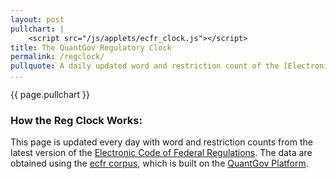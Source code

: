 ```yaml
---
layout: post
pullchart: |
    <script src="/js/applets/ecfr_clock.js"></script>
title: The QuantGov Regulatory Clock
permalink: /regclock/
pullquote: A daily updated word and restriction count of the [Electronic Code of Federal Regulations](http://www.ecfr.gov/)
...
```


{{ page.pullchart }}

### How the Reg Clock Works:
This page is updated every day with word and restriction counts from the latest version of the [Electronic Code of Federal Regulations](http://www.ecfr.gov/). The data are obtained using the [ecfr corpus](https://github.com/QuantGov/corpus/tree/ecfr), which is built on the [QuantGov Platform](http://quantgov.org/platform).

